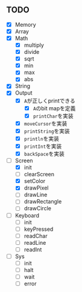 ## TODO
- [x] Memory
- [x] Array
- [x] Math
    - [x] multiply
    - [x] divide
    - [x] sqrt
    - [x] min
    - [x] max
    - [x] abs
- [x] String
- [x] Output
    - [x] `A`が正しくprintできる
        - [x] `A`のbit mapを定義
        - [x] `printChar`を実装
    - [x] `moveCursor`を実装
    - [x] `printString`を実装
    - [x] `println`を実装
    - [x] `printInt`を実装
    - [x] `backSpace`を実装
- [ ] Screen
    - [x] init
    - [ ] clearScreen
    - [x] setColor
    - [x] drawPixel
    - [ ] drawLine
    - [ ] drawRectangle
    - [ ] drawCircle
- [ ] Keyboard
    - [ ] init
    - [ ] keyPressed
    - [ ] readChar
    - [ ] readLine
    - [ ] readInt
- [ ] Sys
    - [ ] init
    - [ ] halt
    - [ ] wait
    - [ ] error
